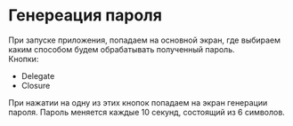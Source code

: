 # Генереация пароля

При запуске приложения, попадаем на основной экран, где выбираем каким способом будем обрабатывать полученный пароль. \
Кнопки:
- Delegate 
- Closure

При нажатии на одну из этих кнопок попадаем на экран генерации пароля. Пароль меняется каждые 10 секунд, состоящий из 6 символов.
